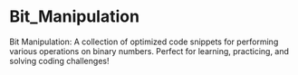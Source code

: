 # Bit_Manipulation
 Bit Manipulation: A collection of optimized code snippets for performing various operations on binary numbers. Perfect for learning, practicing, and solving coding challenges!
